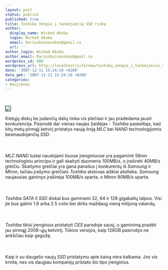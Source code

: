 ```yaml
---
layout: post
status: publish
published: true
title: Toshiba žengia į tankėjančią SSD rinką
author:
  display_name: Wicked Akuba
  login: Wicked Akuba
  email: Dariusbuinauskas@gmail.co
  url: ''
author_login: Wicked Akuba
author_email: Dariusbuinauskas@gmail.co
wordpress_id: 980
wordpress_url: http://localhost/site/new/toshiba_zengia_i_tankejancia_ssd_rinka/
date: '2007-12-11 15:24:19 +0200'
date_gmt: '2007-12-11 15:24:19 +0200'
categories:
- Naujienos
---
```

<p> 
<div class="imgright"><img src="http://www.technews.lt/upl/Failai/toshiba_ssd_4252.jpg" border="1"></div>
<p>Kietųjų diskų be judančių dalių rinka vis plečiasi ir jau pradedama jausti konkurencija. Pasirodė dar vienas naujas žaidėjas - <i>Toshiba</i> paskelbęs, kad kitų metų pirmąjį ketvirį pristatys naują liniją <i>MLC</i> bei <i>NAND</i> technologijomis besinaudojančių <i>SSD</i>.<br />
<br><br />
<br><i>MLC NAND</i> lustai naudojami šiuose įrenginiuose yra pagaminti 56nm technologiniu principu ir gali skaityti duomenis 100MB/s, o įrašinėti 40MB/s greičiu. Skaitymo greičiai yra gana panašus į konkurentų iš <i>Samsung</i> ir <i>Mtron</i>, tačiau įrašymo greičiais <i>Toshiba</i> atstovas aiškiai atsilieka. <i>Samsung</i> naujausias gaminys įrašinėja 100MB/s sparta, o <i>Mtron</i> 90MB/s sparta.<br />
<br><br />
<br><i>Toshiba</i> <i>SATA II SSD</i> diskai bus gaminami 32, 64 ir 128 gigabaitų talpos. Visi jie bus galimi 1.8 arba 2.5 colio bei dirbs maždaug vieną milijoną valandų.<br />
<br><br />
<br><i>Toshiba</i> tikisi įrenginius pristatyti <i>CES</i> parodoje sausį, o gaminimą pradėti jau pirmąjį 2008-ųjų ketvirtį. Tokios versijos, kaip 128GB pasirodys ne ankščiau kaip gegužę.<br />
<br><br />
<br>Kaip ir su daugelio naujų <i>SSD</i> pristatymu apie kainą nėra kalbama. Jos vis krinta, nes vis daugiau kompanijų pristato šio tipo įrenginius.</p>
